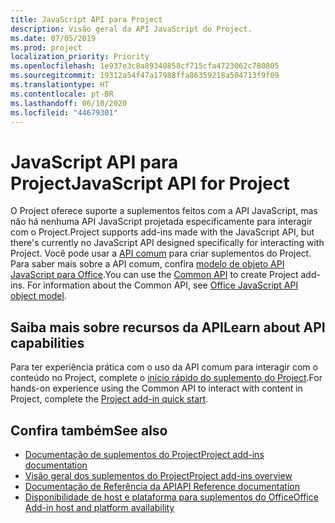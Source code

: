 ```yaml
---
title: JavaScript API para Project
description: Visão geral da API JavaScript do Project.
ms.date: 07/05/2019
ms.prod: project
localization_priority: Priority
ms.openlocfilehash: 1e937e3c8a89340858cf715cfa4723062c780805
ms.sourcegitcommit: 19312a54f47a17988ffa86359218a504713f9f09
ms.translationtype: HT
ms.contentlocale: pt-BR
ms.lasthandoff: 06/10/2020
ms.locfileid: "44679301"
---
```

# <a name="javascript-api-for-project"></a><span data-ttu-id="57f30-103">JavaScript API para Project</span><span class="sxs-lookup"><span data-stu-id="57f30-103">JavaScript API for Project</span></span>

<span data-ttu-id="57f30-104">O Project oferece suporte a suplementos feitos com a API JavaScript, mas não há nenhuma API JavaScript projetada especificamente para interagir com o Project.</span><span class="sxs-lookup"><span data-stu-id="57f30-104">Project supports add-ins made with the JavaScript API, but there's currently no JavaScript API designed specifically for interacting with Project.</span></span> <span data-ttu-id="57f30-105">Você pode usar a [API comum](/javascript/api/office) para criar suplementos do Project. Para saber mais sobre a API comum, confira [modelo de objeto API JavaScript para Office](../../develop/office-javascript-api-object-model.md).</span><span class="sxs-lookup"><span data-stu-id="57f30-105">You can use the [Common API](/javascript/api/office) to create Project add-ins. For information about the Common API, see [Office JavaScript API object model](../../develop/office-javascript-api-object-model.md).</span></span> 

## <a name="learn-about-api-capabilities"></a><span data-ttu-id="57f30-106">Saiba mais sobre recursos da API</span><span class="sxs-lookup"><span data-stu-id="57f30-106">Learn about API capabilities</span></span>

<span data-ttu-id="57f30-107">Para ter experiência prática com o uso da API comum para interagir com o conteúdo no Project, complete o [início rápido do suplemento do Project](../../quickstarts/project-quickstart.md).</span><span class="sxs-lookup"><span data-stu-id="57f30-107">For hands-on experience using the Common API to interact with content in Project, complete the [Project add-in quick start](../../quickstarts/project-quickstart.md).</span></span> 

## <a name="see-also"></a><span data-ttu-id="57f30-108">Confira também</span><span class="sxs-lookup"><span data-stu-id="57f30-108">See also</span></span>

- [<span data-ttu-id="57f30-109">Documentação de suplementos do Project</span><span class="sxs-lookup"><span data-stu-id="57f30-109">Project add-ins documentation</span></span>](../../project/index.yml)
- [<span data-ttu-id="57f30-110">Visão geral dos suplementos do Project</span><span class="sxs-lookup"><span data-stu-id="57f30-110">Project add-ins overview</span></span>](../../project/project-add-ins.md)
- [<span data-ttu-id="57f30-111">Documentação de Referência da API</span><span class="sxs-lookup"><span data-stu-id="57f30-111">API Reference documentation</span></span>](../javascript-api-for-office.md)
- [<span data-ttu-id="57f30-112">Disponibilidade de host e plataforma para suplementos do Office</span><span class="sxs-lookup"><span data-stu-id="57f30-112">Office Add-in host and platform availability</span></span>](../../overview/office-add-in-availability.md)